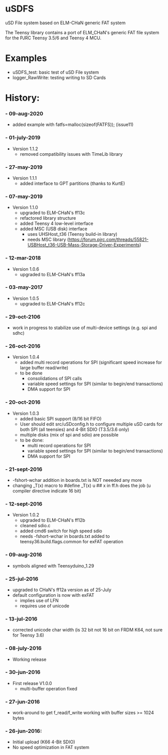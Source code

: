# uSDFS
uSD File system based on ELM-CHaN generic FAT system

The Teensy library contains a port of ELM_CHaN's generic FAT file system for the PJRC Teensy 3.5/6 and Teensy 4 MCU.

# Examples
* uSDFS_test: basic test of uSD File system
* logger_RawWrite: testing writing to SD Cards

# History:

### - 09-aug-2020
* added example with fatfs=malloc(sizeof(FATFS)); (issue11)

### - 01-july-2019
* Version 1.1.2
	* removed compatibility issues with TimeLib library

### - 27-may-2019
* Version 1.1.1
	* added interface to GPT partitions (thanks to KurtE)

### - 07-may-2019
* Version 1.1.0
	* upgraded to ELM-CHaN's ff13c
	* refactored library structure
	* added Teensy 4 low-level interface
	* added MSC (USB disk) interface
		* uses UHSHost_t36 (Teensy build-in library)
		* needs MSC library (https://forum.pjrc.com/threads/55821-USBHost_t36-USB-Mass-Storage-Driver-Experiments) 

### - 12-mar-2018
* Version 1.0.6
	* upgraded to ELM-CHaN's ff13a
		
### - 03-may-2017
* Version 1.0.5
	* upgraded to ELM-CHaN's ff12c
		
### - 29-oct-2106
* work in progress to stabilize use of multi-device settings (e.g. spi and sdhc)

### - 26-oct-2016
* Version 1.0.4
	* added multi record operations for SPI (significant speed increase for large buffer read/write)
	* to be done
		* consolidations of SPI calls
		* variable speed settings for SPI (similar to begin/end transactions)
		* DMA support for SPI

### - 20-oct-2016
* Version 1.0.3
	* added basic SPI support (8/16 bit FIFO)
	* User should edit src/uSDconfig.h to configure multiple uSD cards for both SPI (all teensies) and 4-Bit SDIO (T3.5/3.6 only)
	* multiple disks (mix of spi and sdio) are possible
	* to be done: 
		* multi record operations for SPI
		* variable speed settings for SPI (similar to begin/end transactions)
		* DMA support for SPI

### - 21-sept-2016
* -fshort-wchar  addition in boards.txt is NOT neeeded any more
* changing _T(x) macro to #define _T(x) u ## x in ff.h does the job  (u compiler directive indicate 16 bit)

### - 12-sept-2016
* Version 1.0.2
	* upgraded to ELM-CHaN's ff12b
	* cleaned sdio.c
	* added cmd6 switch for high speed sdio
	* needs -fshort-wchar  in boards.txt added to teensy36.build.flags.common for exFAT operation
	
### - 09-aug-2016
* symbols aligned with Teensyduino_1.29

### - 25-jul-2016
* upgraded to CHaN's ff12a version as of 25-July
* default configuration is now with exFAT
	* implies use of LFN
	* requires use of unicode

### - 13-jul-2016
* corrected unicode char width (is 32 bit not 16 bit on FRDM K64, not sure for Teensy 3.6)

### - 08-july-2016
* Working release
	
### - 30-jun-2016
* First release V1.0.0
	* multi-buffer operation fixed
	
### - 27-jun-2016
* work-around to get f_read/f_write working with buffer sizes >= 1024 bytes
    
### - 26-jun-2016: 
* Initial upload (K66 4-Bit SDIO)
* No speed optimization in FAT system

